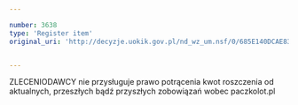 ```yaml
---

number: 3638
type: 'Register item'
original_uri: 'http://decyzje.uokik.gov.pl/nd_wz_um.nsf/0/685E140DCAE83CAEC1257A61003056B9?OpenDocument'


---
```


ZLECENIODAWCY nie przysługuje prawo potrącenia kwot roszczenia od aktualnych, przeszłych bądź przyszłych zobowiązań wobec paczkolot.pl
